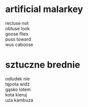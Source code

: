 # artificial malarkey

recluse not  
obtuse look  
goose flies  
puss toward  
wus caboose  

# sztuczne brednie

odludek nie  
tępota widź  
gąsko lotem  
kota kieruj  
uza kambuza  
